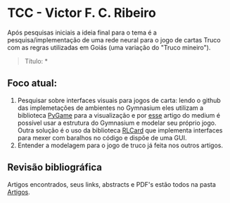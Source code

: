 # TCC - Victor F. C. Ribeiro
Após pesquisas iniciais a ideia final para o tema é a pesquisa/implementação de uma rede neural para o jogo de cartas Truco com as regras utilizadas em Goiás (uma variação do "Truco mineiro").

> Título: *

## Foco atual:
1. Pesquisar sobre interfaces visuais para jogos de carta: lendo o github das implemetações de ambientes no Gymnasium eles utilizam a biblioteca [PyGame](https://www.pygame.org/news) para a visualização e por [esse](https://medium.com/@CalebMBowyer/building-custom-reinforcement-learning-rl-environments-with-gym-336cd54c6b76) artigo do medium é possível usar a estrutura do Gymnasium e modelar seu próprio jogo. Outra solução é o uso da biblioteca [RLCard](https://rlcard.org/) que implementa interfaces para mexer com baralhos no código e dispõe de uma GUI.
2. Entender a modelagem para o jogo de truco já feita nos outros artigos.

## Revisão bibliográfica
Artigos encontrados, seus links, abstracts e PDF's estão todos na pasta [Artigos](./artigos).
